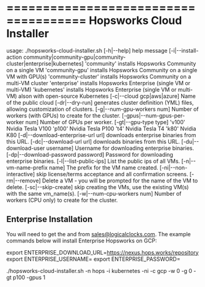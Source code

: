 =====================================
Hopsworks Cloud Installer
=====================================


usage: ./hopsworks-cloud-installer.sh
 [-h|--help]      help message
 [-i|--install-action community|community-gpu|community-cluster|enterprise|kubernetes]
                 'community' installs Hopsworks Community on a single VM
                 'community-gpu' installs Hopsworks Community on a single VM with GPU(s)
                 'community-cluster' installs Hopsworks Community on a multi-VM cluster
                 'enterprise' installs Hopsworks Enterprise (single VM or multi-VM)
                 'kubernetes' installs Hopsworks Enterprise (single VM or multi-VM) alson with open-source Kubernetes
 [-c|--cloud gcp|aws|azure] Name of the public cloud
 [-dr|--dry-run]  generates cluster definition (YML) files, allowing customization of clusters.
 [-g|--num-gpu-workers num] Number of workers (with GPUs) to create for the cluster.
 [-gpus|--num-gpus-per-worker num] Number of GPUs per worker.
 [-gt|--gpu-type type]
                 'v100' Nvidia Tesla V100
                 'p100' Nvidia Tesla P100
                 't4' Nvidia Tesla T4
                 'k80' Nvidia K80
 [-d|--download-enterprise-url url] downloads enterprise binaries from this URL.
 [-dc|--download-url url] downloads binaries from this URL.
 [-du|--download-user username] Username for downloading enterprise binaries.
 [-dp|--download-password password] Password for downloading enterprise binaries.
 [-l|--list-public-ips] List the public ips of all VMs.
 [-n|--vm-name-prefix name] The prefix for the VM name created.
 [-ni|--non-interactive] skip license/terms acceptance and all confirmation screens.
 [-rm|--remove] Delete a VM - you will be prompted for the name of the VM to delete.
 [-sc|--skip-create] skip creating the VMs, use the existing VM(s) with the same vm_name(s).
 [-w|--num-cpu-workers num] Number of workers (CPU only) to create for the cluster.



Enterprise Installation
----------------------------------

You will need to get the <username> and <password> from sales@logicalclocks.com.
The example commands below will install Enterprise Hopsworks on GCP:

export ENTERPRISE_DOWNLOAD_URL=https://nexus.hops.works/repository
export ENTERPRISE_USERNAME=<username>
export ENTERPRISE_PASSWORD=<password>


./hopsworks-cloud-installer.sh -n hops -i kubernetes -ni -c gcp -w 0 -g 0 -gt p100 -gpus 1
